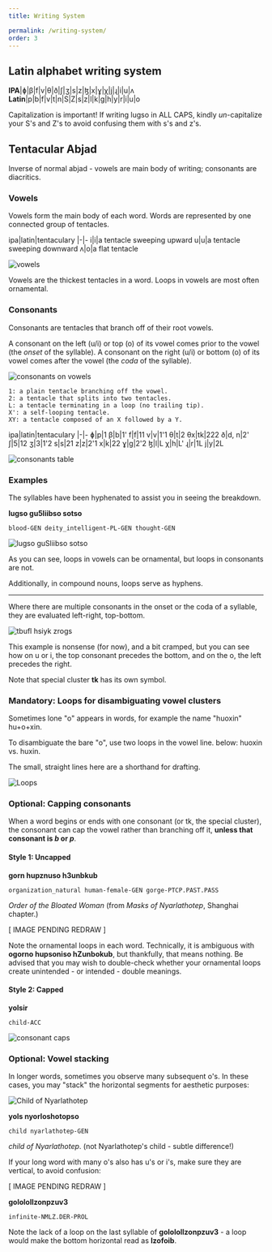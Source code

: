 ```yaml
---
title: Writing System

permalink: /writing-system/
order: 3
---
```

## Latin alphabet writing system

**IPA**|ɸ|β|f|v|θ|ð|ʃ|ʒ|s|z|ɮ|x|ɣ|χ|j|ɻ|i|u|ʌ
**Latin**|p|b|f|v|t|n|S|Z|s|z|l|k|g|h|y|r|i|u|o

Capitalization is important! If writing lugso in ALL CAPS, kindly _un_-capitalize your S's and Z's to avoid confusing them with s's and z's.

## Tentacular Abjad

Inverse of normal abjad - vowels are main body of writing; consonants are diacritics.

### Vowels

Vowels form the main body of each word. Words are represented by one connected group of tentacles.

ipa|latin|tentaculary
|-|-
i|i|a tentacle sweeping upward
u|u|a tentacle sweeping downward
ʌ|o|a flat tentacle

![vowels](/assets/uio.png)

Vowels are the thickest tentacles in a word. Loops in vowels are most often ornamental.

### Consonants

Consonants are tentacles that branch off of their root vowels.

A consonant on the left (u/i) or top (o) of its vowel comes prior to the vowel (the _onset_ of the syllable). A consonant on the right (u/i) or bottom (o) of its vowel comes after the vowel (the _coda_ of the syllable).

![consonants on vowels](/assets/buf%20siy%20rog.png)

    1: a plain tentacle branching off the vowel.
    2: a tentacle that splits into two tentacles.
    L: a tentacle terminating in a loop (no trailing tip).
    X': a self-looping tentacle.
    XY: a tentacle composed of an X followed by a Y.

ipa|latin|tentaculary
|-|-
ɸ|p|1
β|b|1'
f|f|11
v|v|1'1
θ|t|2
θx|tk|222
ð|d, n|2'
ʃ|5|12
ʒ|3|1'2
s|s|21
z|z|2'1
x|k|22
ɣ|g|2'2
ɮ|l|L
χ|h|L'
ɻ|r|1L
j|y|2L

![consonants table](/assets/consonants-table.png)

### Examples

The syllables have been hyphenated to assist you in seeing the breakdown.

**lugso gu5liibso sotso**

`blood-GEN deity_intelligent-PL-GEN thought-GEN`

![lugso guSliibso sotso](/assets/lugso%20guSliibso%20sotso.png)

As you can see, loops in vowels can be ornamental, but loops in consonants are not.

Additionally, in compound nouns, loops serve as hyphens.

---

Where there are multiple consonants in the onset or the coda of a syllable, they are evaluated left-right, top-bottom.

![tbufl hsiyk zrogs](/assets/tbufl%20hsiyk%20zrogs.png)

This example is nonsense (for now), and a bit cramped, but you can see how on u or i, the top consonant precedes the bottom, and on the o, the left precedes the right.

Note that special cluster **tk** has its own symbol.

### Mandatory: Loops for disambiguating vowel clusters

Sometimes lone "o" appears in words, for example the name "huoxin" hu+o+xin.

To disambiguate the bare "o", use two loops in the vowel line. below: huoxin vs. huxin.

The small, straight lines here are a shorthand for drafting.

![Loops](/assets/loops.png)

### Optional: Capping consonants

When a word begins or ends with one consonant (or tk, the special cluster), the consonant can cap the vowel rather than branching off it, **unless that consonant is _b_ or _p_**.

#### Style 1: Uncapped

**gorn hupznuso h3unbkub**

`organization_natural human-female-GEN gorge-PTCP.PAST.PASS`

_Order of the Bloated Woman_ (from _Masks of Nyarlathotep_, Shanghai chapter.)

[ IMAGE PENDING REDRAW ]

Note the ornamental loops in each word. Technically, it is ambiguous with **ogorno hupsoniso hZunbokub**, but thankfully, that means nothing. Be advised that you may wish to double-check whether your ornamental loops create unintended - or intended - double meanings.

#### Style 2: Capped

**yolsir**

`child-ACC`

![consonant caps](/assets/yols-ir1.png)

### Optional: Vowel stacking

In longer words, sometimes you observe many subsequent o's. In these cases, you may "stack" the horizontal segments for aesthetic purposes:

![Child of Nyarlathotep](/assets/yols-nyorlothotopso1.png)

**yols nyorloshotopso**

`child nyarlathotep-GEN`

_child of Nyarlathotep_. (not Nyarlathotep's child - subtle difference!)

If your long word with many o's also has u's or i's, make sure they are vertical, to avoid confusion:

[ IMAGE PENDING REDRAW ]

**gololollzonpzuv3**

`infinite-NMLZ.DER-PROL`

Note the lack of a loop on the last syllable of **gololollzonpzuv3** - a loop would make the bottom horizontal read as **lzofoib**.
